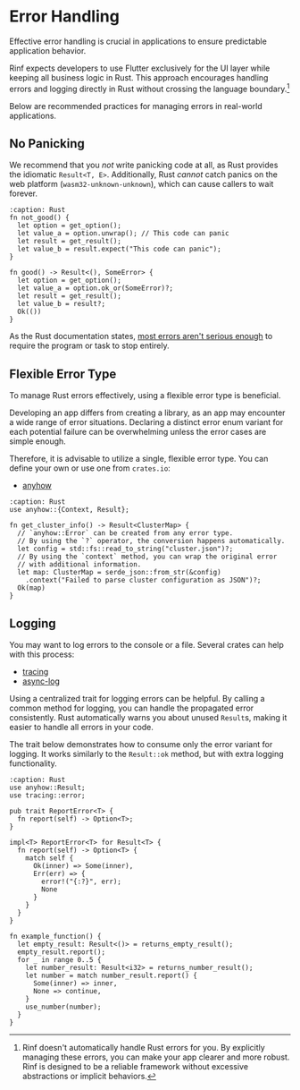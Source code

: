 # Error Handling

Effective error handling is crucial in applications to ensure predictable application behavior.

Rinf expects developers to use Flutter exclusively for the UI layer while keeping all business logic in Rust. This approach encourages handling errors and logging directly in Rust without crossing the language boundary.[^1]

[^1]: Rinf doesn't automatically handle Rust errors for you. By explicitly managing these errors, you can make your app clearer and more robust. Rinf is designed to be a reliable framework without excessive abstractions or implicit behaviors.

Below are recommended practices for managing errors in real-world applications.

## No Panicking

We recommend that you _not_ write panicking code at all, as Rust provides the idiomatic `Result<T, E>`. Additionally, Rust _cannot_ catch panics on the web platform (`wasm32-unknown-unknown`), which can cause callers to wait forever.

```{code-block} rust
:caption: Rust
fn not_good() {
  let option = get_option();
  let value_a = option.unwrap(); // This code can panic
  let result = get_result();
  let value_b = result.expect("This code can panic");
}

fn good() -> Result<(), SomeError> {
  let option = get_option();
  let value_a = option.ok_or(SomeError)?;
  let result = get_result();
  let value_b = result?;
  Ok(())
}
```

As the Rust documentation states, [most errors aren't serious enough](https://doc.rust-lang.org/book/ch09-02-recoverable-errors-with-result.html) to require the program or task to stop entirely.

## Flexible Error Type

To manage Rust errors effectively, using a flexible error type is beneficial.

Developing an app differs from creating a library, as an app may encounter a wide range of error situations. Declaring a distinct error enum variant for each potential failure can be overwhelming unless the error cases are simple enough.

Therefore, it is advisable to utilize a single, flexible error type. You can define your own or use one from `crates.io`:

- [anyhow](https://crates.io/crates/anyhow)

```{code-block} rust
:caption: Rust
use anyhow::{Context, Result};

fn get_cluster_info() -> Result<ClusterMap> {
  // `anyhow::Error` can be created from any error type.
  // By using the `?` operator, the conversion happens automatically.
  let config = std::fs::read_to_string("cluster.json")?;
  // By using the `context` method, you can wrap the original error
  // with additional information.
  let map: ClusterMap = serde_json::from_str(&config)
    .context("Failed to parse cluster configuration as JSON")?;
  Ok(map)
}
```

## Logging

You may want to log errors to the console or a file. Several crates can help with this process:

- [tracing](https://crates.io/crates/tracing)
- [async-log](https://crates.io/crates/async-log)

Using a centralized trait for logging errors can be helpful. By calling a common method for logging, you can handle the propagated error consistently. Rust automatically warns you about unused `Result`s, making it easier to handle all errors in your code.

The trait below demonstrates how to consume only the error variant for logging. It works similarly to the `Result::ok` method, but with extra logging functionality.

```{code-block} rust
:caption: Rust
use anyhow::Result;
use tracing::error;

pub trait ReportError<T> {
  fn report(self) -> Option<T>;
}

impl<T> ReportError<T> for Result<T> {
  fn report(self) -> Option<T> {
    match self {
      Ok(inner) => Some(inner),
      Err(err) => {
        error!("{:?}", err);
        None
      }
    }
  }
}

fn example_function() {
  let empty_result: Result<()> = returns_empty_result();
  empty_result.report();
  for _ in range 0..5 {
    let number_result: Result<i32> = returns_number_result();
    let number = match number_result.report() {
      Some(inner) => inner,
      None => continue,
    }
    use_number(number);
  }
}
```
